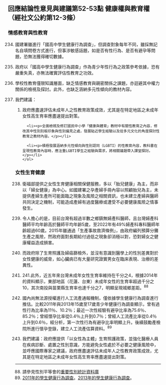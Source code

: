 ## 回應結論性意見與建議第52-53點 健康權與教育權（經社文公約第12-3條）

### 情感教育與性教育

<ol start="234">
  <li><p>國建署雖進行「國高中學生健康行為調查」，但調查對象每年不同，雖採無記名自填問卷方式進行，但事涉敏感話題，如是否有性行為、是否有避孕等問題，恐無法獲得確切數據。</p></li>

  <li><p>政府以「國高中學生健康行為調查」作為青少年性行為之政策參考依據，恐有嚴重失真，亦無法確實評估性教育之功效。</p></li>

  <li><p>學校性教育僅限知識層面，缺乏情感教育與親密關係之課題，亦迴避其中權力關係的檢視及探討。此外，也缺乏涵納多元性傾向的教材內容。</p></li>

  <li><p>我們建議：</p>
    <ol>
      <li><p>政府應盡速評估未成年人之性教育政策成效，尤其是在特定地區之未成年女性高生育率應盡速提出對策。</p></li>

      <li><p>全面檢視及修訂國民中小學「健康與體育」教材中有關性教育之內容，修改其中性別刻板印象與性別偏見之處，發展貼近學生經驗以及從多元文化的角度探討性教育之教材內容。</p></li>

      <li><p>積極發展涵納多元性傾向與性別認同（LGBTI）的性教育內容，教科書在呈現性教育內容時，應注重LGBTI學生之經驗與需求，將相關議題帶入課堂探討。</p></li>
    </ol>
  </li>
</ol>

### 女性生育健康

<ol start="238">
  <li><p>衛福部提供之女性生育健康相關保健服務，多以「胎兒健康」為主，而非以「婦女健康」為中心。如國建署之孕產婦手冊內容以照顧胎兒為主，未提供產婦生產所可能面臨之現象及風險之相關資訊，也未建立產婦與醫師共同決定之機制，可能造成產婦有過度醫療或遭受不必要健康風險之情事發生。</p></li>

  <li><p>令人擔心的是，目前台灣有超過半數之鄉鎮無婦產科醫師，且台灣婦產科醫師平均年齡高於醫師平均年齡5歲，至2022年有49%婦產科專科醫師年齡超過60歲。2015年雖通過「生產事故救濟條例」，由政府編列預算分攤生產之風險，然政府面對長期給付過低之現象卻消極以對，恐對婦女之健康權益造成損害。</p></li>

  <li><p>而政府除了生育照護及婦癌篩檢外，並沒有意識到醫學上的性別差異對於女性健康的威脅，如心臟病已有大量研究證實男女在臨床表現、治療的差異性。</p></li>

  <li><p>241.此外，近五年來台灣未成年女性生育率維持在千分之4，根據2014年的資料顯示，東部地區（花蓮、台東）未成年女性的生育率超過千分之10，其次南投與苗栗縣生育率也達千分之7，明顯呈現城鄉差距。<sup>88</sup></p></li>

  <li><p>國內尚無法源授權進行人工流產通報機制，僅依據學生健康行為調查進行推估。比較2011年與2013年15歲至17歲青少年健康行為調查顯示，曾有過性行為比率為11％、10.2％；最近一次性經驗有避孕比率為75.6％、85.2％；曾經懷孕比率從0.4％上升到0.7％；曾經人工流產比率從0.4％上升到0.6％，經分析，第一次性行為有避孕比率明顯上升。後續鼓勵產檢院所進行懷孕登錄，建立人工流產估算資料。<sup>89</sup></p></li>

  <li><p>我們建議：政府應提供「以女性為主體」生育照護政策，並強化醫療人員在疾病診斷、處置之性別意識，方能避免女性處於不必要之健康風險中，並呼應國際專家之建議，政府應盡速評估未成年人之性教育政策成效，尤其是在特定地區之未成年女性高生育率應盡速提出對策。</p></li>
</ol>

-----

<ol start="88">
  <li>請參見性別平等會的<a href="http://ppt.cc/Mn9Xg" target="_blank">重要性別統計資料庫</a></li>
  <li><a href="http://ppt.cc/HjNyD" target="_blank">2011年的學生健康行為調查</a>。<a href="http://ppt.cc/95qlp" target="_blank">2013年的學生健康行為調查</a>。
</ol>

